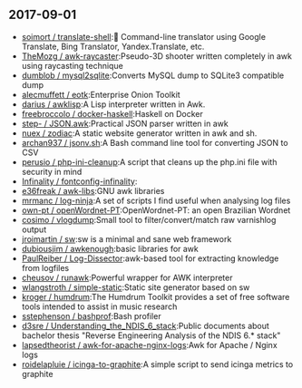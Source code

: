 ## 2017-09-01

* [soimort / translate-shell](https://github.com/soimort/translate-shell):💬 Command-line translator using Google Translate, Bing Translator, Yandex.Translate, etc.
* [TheMozg / awk-raycaster](https://github.com/TheMozg/awk-raycaster):Pseudo-3D shooter written completely in awk using raycasting technique
* [dumblob / mysql2sqlite](https://github.com/dumblob/mysql2sqlite):Converts MySQL dump to SQLite3 compatible dump
* [alecmuffett / eotk](https://github.com/alecmuffett/eotk):Enterprise Onion Toolkit
* [darius / awklisp](https://github.com/darius/awklisp):A Lisp interpreter written in Awk.
* [freebroccolo / docker-haskell](https://github.com/freebroccolo/docker-haskell):Haskell on Docker
* [step- / JSON.awk](https://github.com/step-/JSON.awk):Practical JSON parser written in awk
* [nuex / zodiac](https://github.com/nuex/zodiac):A static website generator written in awk and sh.
* [archan937 / jsonv.sh](https://github.com/archan937/jsonv.sh):A Bash command line tool for converting JSON to CSV
* [perusio / php-ini-cleanup](https://github.com/perusio/php-ini-cleanup):A script that cleans up the php.ini file with security in mind
* [Infinality / fontconfig-infinality](https://github.com/Infinality/fontconfig-infinality):
* [e36freak / awk-libs](https://github.com/e36freak/awk-libs):GNU awk libraries
* [mrmanc / log-ninja](https://github.com/mrmanc/log-ninja):A set of scripts I find useful when analysing log files
* [own-pt / openWordnet-PT](https://github.com/own-pt/openWordnet-PT):OpenWordnet-PT: an open Brazilian Wordnet
* [cosimo / vlogdump](https://github.com/cosimo/vlogdump):Small tool to filter/convert/match raw varnishlog output
* [jroimartin / sw](https://github.com/jroimartin/sw):sw is a minimal and sane web framework
* [dubiousjim / awkenough](https://github.com/dubiousjim/awkenough):basic libraries for awk
* [PaulReiber / Log-Dissector](https://github.com/PaulReiber/Log-Dissector):awk-based tool for extracting knowledge from logfiles
* [cheusov / runawk](https://github.com/cheusov/runawk):Powerful wrapper for AWK interpreter
* [wlangstroth / simple-static](https://github.com/wlangstroth/simple-static):Static site generator based on sw
* [kroger / humdrum](https://github.com/kroger/humdrum):The Humdrum Toolkit provides a set of free software tools intended to assist in music research
* [sstephenson / bashprof](https://github.com/sstephenson/bashprof):Bash profiler
* [d3sre / Understanding_the_NDIS_6_stack](https://github.com/d3sre/Understanding_the_NDIS_6_stack):Public documents about bachelor thesis "Reverse Engineering Analysis of the NDIS 6.* stack"
* [lapsedtheorist / awk-for-apache-nginx-logs](https://github.com/lapsedtheorist/awk-for-apache-nginx-logs):Awk for Apache / Nginx logs
* [roidelapluie / icinga-to-graphite](https://github.com/roidelapluie/icinga-to-graphite):A simple script to send icinga metrics to graphite
